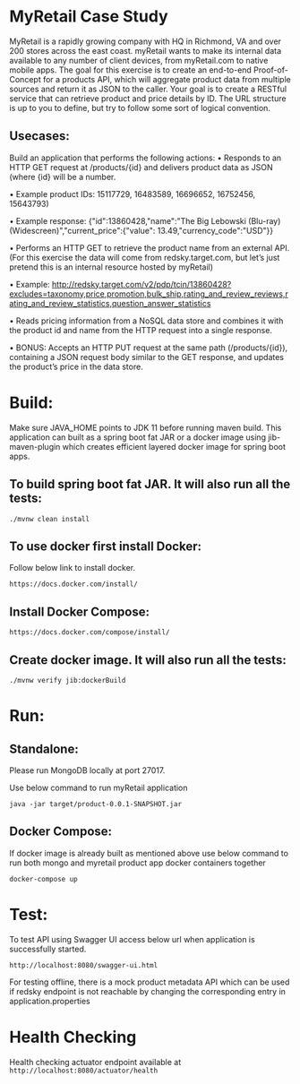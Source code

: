 # MyRetail Case Study
MyRetail is a rapidly growing company with HQ in Richmond, VA and over 200 stores across the east coast. myRetail wants to make its internal data available to any number of client devices, from myRetail.com to native mobile apps. 
The goal for this exercise is to create an end-to-end Proof-of-Concept for a products API, which will aggregate product data from multiple sources and return it as JSON to the caller. 
Your goal is to create a RESTful service that can retrieve product and price details by ID. The URL structure is up to you to define, but try to follow some sort of logical convention.

## Usecases:
Build an application that performs the following actions: 
•	Responds to an HTTP GET request at /products/{id} and delivers product data as JSON (where {id} will be a number. 

•	Example product IDs: 15117729, 16483589, 16696652, 16752456, 15643793) 

•	Example response: {"id":13860428,"name":"The Big Lebowski (Blu-ray) (Widescreen)","current_price":{"value": 13.49,"currency_code":"USD"}}

•	Performs an HTTP GET to retrieve the product name from an external API. (For this exercise the data will come from redsky.target.com, but let’s just pretend this is an internal resource hosted by myRetail)  

•	Example: http://redsky.target.com/v2/pdp/tcin/13860428?excludes=taxonomy,price,promotion,bulk_ship,rating_and_review_reviews,rating_and_review_statistics,question_answer_statistics

•	Reads pricing information from a NoSQL data store and combines it with the product id and name from the HTTP request into a single response.  

•	BONUS: Accepts an HTTP PUT request at the same path (/products/{id}), containing a JSON request body similar to the GET response, and updates the product’s price in the data store.  

# Build:
Make sure JAVA_HOME points to JDK 11 before running maven build. This application can built as a spring boot fat JAR or a docker 
image using jib-maven-plugin which creates efficient layered docker image for spring boot apps.

## To build spring boot fat JAR. It will also run all the tests:
```./mvnw clean install```

## To use docker first install Docker:
Follow below link to install docker.

```https://docs.docker.com/install/```

## Install Docker Compose:
```https://docs.docker.com/compose/install/```

## Create docker image. It will also run all the tests:

```./mvnw verify jib:dockerBuild```

# Run:
## Standalone:
Please run MongoDB locally at port 27017.

Use below command to run myRetail application

```java -jar target/product-0.0.1-SNAPSHOT.jar```

## Docker Compose:
If docker image is already built as mentioned above use below command to run both mongo and myretail product app docker containers together 

```docker-compose up```

# Test:
To test API using Swagger UI access below url when application is successfully started.

```http://localhost:8080/swagger-ui.html```

For testing offline, there is a mock product metadata API which can be used if redsky endpoint is not reachable by changing 
the corresponding entry in application.properties

# Health Checking
Health checking actuator endpoint available at
```http://localhost:8080/actuator/health```
